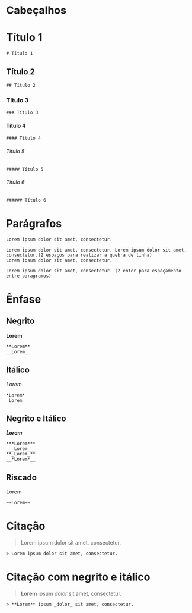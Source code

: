 # Cabeçalhos

# Título 1
```
# Título 1
```

## Título 2
```
## Título 2
```

### Título 3
```
### Título 3
```

#### Título 4
```
#### Título 4
```

###### Título 5
```
##### Título 5
```

###### Título 6
```
###### Título 6
```

# Parágrafos

```
Lorem ipsum dolor sit amet, consectetur.
```
```
Lorem ipsum dolor sit amet, consectetur. Lorem ipsum dolor sit amet, consectetur.(2 espaços para realizar a quebra de linha)  
Lorem ipsum dolor sit amet, consectetur.

Lorem ipsum dolor sit amet, consectetur. (2 enter para espaçamento entre paragramos)
```

# Ênfase

## Negrito

**Lorem**
```
**Lorem**
__Lorem__
```

## Itálico

*Lorem*
```
*Lorem*
_Lorem_
```

## Negrito e Itálico

***Lorem***
```
***Lorem***
___Lorem___
**_Lorem_**
__*Lorem*__
```

## Riscado

~~Lorem~~
```
~~Lorem~~
```

# Citação
> Lorem ipsum dolor sit amet, consectetur.

```
> Lorem ipsum dolor sit amet, consectetur.
```

# Citação com negrito e itálico
> **Lorem** ipsum _dolor_ sit amet, consectetur.

```
> **Lorem** ipsum _dolor_ sit amet, consectetur.
```

